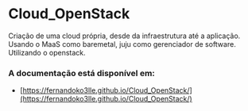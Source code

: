 # Cloud_OpenStack
Criação de uma cloud própria, desde da infraestrutura até a aplicação. Usando o MaaS como baremetal, juju como gerenciador de software. Utilizando o openstack.

### A documentação está disponível em:

- [https://fernandoko3lle.github.io/Cloud_OpenStack/](https://fernandoko3lle.github.io/Cloud_OpenStack/)


